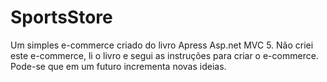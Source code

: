 # SportsStore
Um simples e-commerce criado do livro Apress Asp.net MVC 5. Não criei este e-commerce, li o livro e segui as instruções para criar o e-commerce. Pode-se que em um futuro incrementa novas ideias.
